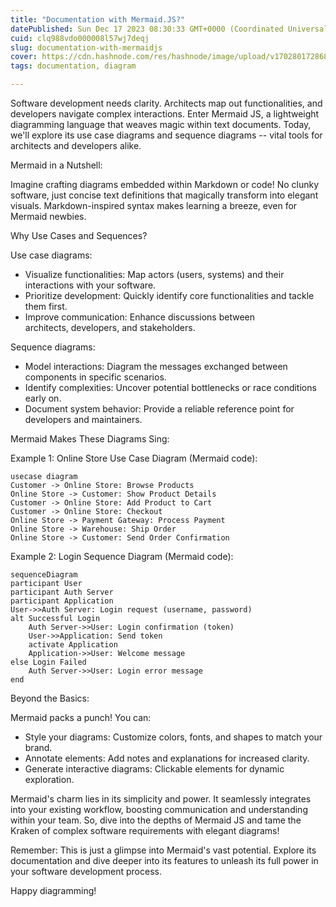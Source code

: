 ```yaml
---
title: "Documentation with Mermaid.JS?"
datePublished: Sun Dec 17 2023 08:30:33 GMT+0000 (Coordinated Universal Time)
cuid: clq988vdo000008l57wj7deqj
slug: documentation-with-mermaidjs
cover: https://cdn.hashnode.com/res/hashnode/image/upload/v1702801728687/1291483a-9358-4461-afd1-abc36f76447a.jpeg
tags: documentation, diagram

---
```


Software development needs clarity. Architects map out functionalities, and developers navigate complex interactions. Enter Mermaid JS, a lightweight diagramming language that weaves magic within text documents. Today, we'll explore its use case diagrams and sequence diagrams -- vital tools for architects and developers alike.

Mermaid in a Nutshell:

Imagine crafting diagrams embedded within Markdown or code! No clunky software, just concise text definitions that magically transform into elegant visuals. Markdown-inspired syntax makes learning a breeze, even for Mermaid newbies.

Why Use Cases and Sequences?

Use case diagrams:

-   Visualize functionalities: Map actors (users, systems) and their interactions with your software.
-   Prioritize development: Quickly identify core functionalities and tackle them first.
-   Improve communication: Enhance discussions between architects, developers, and stakeholders.

Sequence diagrams:

-   Model interactions: Diagram the messages exchanged between components in specific scenarios.
-   Identify complexities: Uncover potential bottlenecks or race conditions early on.
-   Document system behavior: Provide a reliable reference point for developers and maintainers.

Mermaid Makes These Diagrams Sing:

Example 1: Online Store Use Case Diagram (Mermaid code):


```mermaid
usecase diagram
Customer -> Online Store: Browse Products
Online Store -> Customer: Show Product Details
Customer -> Online Store: Add Product to Cart
Customer -> Online Store: Checkout
Online Store -> Payment Gateway: Process Payment
Online Store -> Warehouse: Ship Order
Online Store -> Customer: Send Order Confirmation

```


Example 2: Login Sequence Diagram (Mermaid code):


```mermaid
sequenceDiagram
participant User
participant Auth Server
participant Application
User->>Auth Server: Login request (username, password)
alt Successful Login
    Auth Server->>User: Login confirmation (token)
    User->>Application: Send token
    activate Application
    Application->>User: Welcome message
else Login Failed
    Auth Server->>User: Login error message
end

```

Beyond the Basics:

Mermaid packs a punch! You can:

-   Style your diagrams: Customize colors, fonts, and shapes to match your brand.
-   Annotate elements: Add notes and explanations for increased clarity.
-   Generate interactive diagrams: Clickable elements for dynamic exploration.

Mermaid's charm lies in its simplicity and power. It seamlessly integrates into your existing workflow, boosting communication and understanding within your team. So, dive into the depths of Mermaid JS and tame the Kraken of complex software requirements with elegant diagrams!

Remember: This is just a glimpse into Mermaid's vast potential. Explore its documentation and dive deeper into its features to unleash its full power in your software development process.

Happy diagramming!